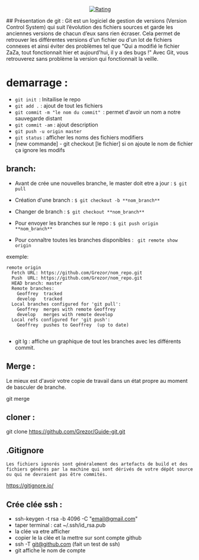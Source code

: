 
<p align="center">
  <a href="https://www.spigotmc.org/resources/4750/">
          <img src="https://img.shields.io/badge/update%2003.10.2019-mise%20a%20jour%20-green" alt="Rating">
  </a>
</p>
## Présentation de git : 
Git est un logiciel de gestion de versions (Version Control System) qui suit l’évolution des fichiers sources et garde les anciennes versions de chacun d’eux sans rien écraser. Cela permet de retrouver les différentes versions d'un fichier ou d'un lot de fichiers connexes et ainsi éviter des problèmes tel que "Qui a modifié le fichier ZaZa, tout fonctionnait hier et aujourd'hui, il y a des bugs !" Avec Git, vous retrouverez sans problème la version qui fonctionnait la veille.

# demarrage :

- ```git init ```: Initailise le repo
- ```git add .``` : ajout de tout les fichiers
- ```git commit -m "le nom du commit" ```: permet d'avoir un nom a notre sauvegarde distant
- ```git commit -am``` : ajout description
- ```git push -u origin master```
- ```git status``` : afficher les noms des fichiers modifiers
- [new commande] - git checkout [le fichier] si on ajoute le nom de fichier ça ignore les modifs
## branch: 
- Avant de crée une nouvelles branche, le master doit etre a jour :
```$ git pull```

- Création d'une branch : 
  ```$ git checkout -b **nom_branch**```

- Changer de branch : 
```$ git checkout **nom_branch**```
  
- Pour envoyer les branches sur le repo : 
```$ git push origin **nom_branch**```

- Pour connaître toutes les branches disponibles :
   ``` git remote show origin```
  

exemple:
```
remote origin
  Fetch URL: https://github.com/Grezor/nom_repo.git
  Push  URL: https://github.com/Grezor/nom_repo.git
  HEAD branch: master
  Remote branches:
    Geoffrey  tracked
    develop   tracked
  Local branches configured for 'git pull':
    Geoffrey  merges with remote Geoffrey
    develop   merges with remote develop
  Local refs configured for 'git push':
    Geoffrey  pushes to Geoffrey  (up to date)
  
```

- git lg : affiche un graphique de tout les branches avec les  différents commit.

## Merge :
Le mieux est d'avoir votre copie de travail dans un état propre au moment de basculer de branche.

git merge <nom de la branche>

## cloner : 

git clone <https://github.com/Grezor/Guide-git.git>


## .Gitignore

```
Les fichiers ignorés sont généralement des artefacts de build et des fichiers générés par la machine qui sont dérivés de votre dépôt source ou qui ne devraient pas être commités.
```

<https://gitignore.io/>


## Crée clée ssh  : 
  - ssh-keygen -t rsa -b 4096 -C "email@gmail.com"
  - taper terminal : cat ~/.ssh/id_rsa.pub 
  - la clée va etre afficher
  - copier le la clée et la mettre sur sont compte github 
  - ssh -T git@github.com (fait un test de ssh)
  - git affiche le nom de compte







